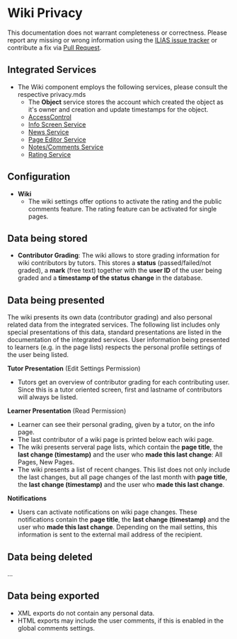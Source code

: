 # Wiki Privacy

This documentation does not warrant completeness or correctness. Please report any
missing or wrong information using the [ILIAS issue tracker](https://mantis.ilias.de)
or contribute a fix via [Pull Request](../../docs/development/contributing.md#pull-request-to-the-repositories).

## Integrated Services

- The Wiki component employs the following services, please consult the respective privacy.mds
    - The **Object** service stores the account which created the
      object as it's owner and creation and update timestamps for the
      object.
    - [AccessControl](../../Services/AccessControl/PRIVACY.md)
    - [Info Screen Service](../../Services/InfoScreen/PRIVACY.md)
    - [News Service](../../Services/News/Privacy.md)
    - [Page Editor Service](../../Services/COPage/Privacy.md)
    - [Notes/Comments Service](../../Services/Notes/Privacy.md)
    - [Rating Service](../../Services/Rating/Privacy.md)


## Configuration

- **Wiki**
    - The wiki settings offer options to activate the rating and the public comments feature. The rating feature can be activated for single pages.

## Data being stored

- **Contributor Grading**: The wiki allows to store grading information for wiki contributors by tutors. This stores a **status** (passed/failed/not graded), a **mark** (free text) together with the **user ID** of the user being graded and a **timestamp of the status change** in the database.

## Data being presented

The wiki presents its own data (contributor grading) and also personal related data from the integrated services. The following list includes only special presentations of this data, standard presentations are listed in the documentation of the integrated services. User information being presented to learners (e.g. in the page lists) respects the personal profile settings of the user being listed.

**Tutor Presentation** (Edit Settings Permission)
- Tutors get an overview of contributor grading for each contributing user. Since this is a tutor oriented screen, first and lastname of contributors will always be listed.

**Learner Presentation** (Read Permission)
- Learner can see their personal grading, given by a tutor, on the info page.
- The last contributor of a wiki page is printed below each wiki page.
- The wiki presents serveral page lists, which contain the **page title**, the **last change (timestamp)** and the user who **made this last change**: All Pages, New Pages.
- The wiki presents a list of recent changes. This list does not only include the last changes, but all page changes of the last month with **page title**, the **last change (timestamp)** and the user who **made this last change**.

**Notifications**
- Users can activate notifications on wiki page changes. These notifications contain the **page title**, the **last change (timestamp)** and the user who **made this last change**. Depending on the mail settins, this information is sent to the external mail address of the recipient.

## Data being deleted

...

## Data being exported

- XML exports do not contain any personal data.
- HTML exports may include the user comments, if this is enabled in the global comments settings. 
